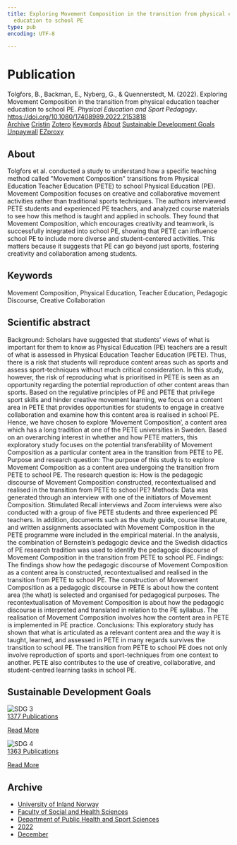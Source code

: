 ```yaml
---
title: Exploring Movement Composition in the transition from physical education teacher
  education to school PE
type: pub
encoding: UTF-8

---
```

<h1>Publication</h1>
<article id="csl-bib-container-LKSCVUCV" class="csl-bib-container">
  <div class="csl-bib-body"> <div class="csl-entry">Tolgfors, B., Backman, E., Nyberg, G., &#38; Quennerstedt, M. (2022). Exploring Movement Composition in the transition from physical education teacher education to school PE. <i>Physical Education and Sport Pedagogy</i>. <a href="https://doi.org/10.1080/17408989.2022.2153818">https://doi.org/10.1080/17408989.2022.2153818</a></div> </div>
  <div class="csl-bib-buttons">
    <a href="#taxonomy-article-LKSCVUCV" alt="archive" class="csl-bib-button">Archive</a>
    <a href="https://app.cristin.no/results/show.jsf?id=2094122" alt="Cristin" class="csl-bib-button">Cristin</a>
    <a href="http://zotero.org/groups/5881554/items/LKSCVUCV" alt="Zotero" class="csl-bib-button">Zotero</a>
    <a href="#keywords-article-LKSCVUCV" alt="keywords" class="csl-bib-button">Keywords</a>
    <a href="#about-article-LKSCVUCV" alt="about_pub" class="csl-bib-button">About</a>
    <a href="#sdg-article-LKSCVUCV" alt="sdg" class="csl-bib-button">Sustainable Development Goals</a>
    <a href="https://doi.org/10.1080/17408989.2022.2153818" alt="Unpaywall" class="csl-bib-button">Unpaywall</a>
    <a href="https://doi.org/10.1080/17408989.2022.2153818" alt="EZproxy" class="csl-bib-button">EZproxy</a>
  </div>
  <div id="csl-bib-meta-container-LKSCVUCV"></div>
</article>
<div id="csl-bib-meta-LKSCVUCV" class="csl-bib-meta">
  <article id="about-article-LKSCVUCV" class="about_pub-article">
    <h1>About</h1>
    Tolgfors et al. conducted a study to understand how a specific teaching method called "Movement Composition" transitions from Physical Education Teacher Education (PETE) to school Physical Education (PE). Movement Composition focuses on creative and collaborative movement activities rather than traditional sports techniques. The authors interviewed PETE students and experienced PE teachers, and analyzed course materials to see how this method is taught and applied in schools. They found that Movement Composition, which encourages creativity and teamwork, is successfully integrated into school PE, showing that PETE can influence school PE to include more diverse and student-centered activities. This matters because it suggests that PE can go beyond just sports, fostering creativity and collaboration among students.
  </article>
  <article id="keywords-article-LKSCVUCV" class="keywords-article">
    <h1>Keywords</h1>
    Movement Composition, Physical Education, Teacher Education, Pedagogic Discourse, Creative Collaboration
  </article>
  <article id="abstract-article-LKSCVUCV" class="abstract-article">
    <h1>Scientific abstract</h1>
    Background: Scholars have suggested that students’ views of what is 
important for them to know as Physical Education (PE) teachers are a 
result of what is assessed in Physical Education Teacher Education 
(PETE). Thus, there is a risk that students will reproduce content areas 
such as sports and assess sport-techniques without much critical 
consideration. In this study, however, the risk of reproducing what is 
prioritised in PETE is seen as an opportunity regarding the potential 
reproduction of other content areas than sports. Based on the 
regulative principles of PE and PETE that privilege sport skills and 
hinder creative movement learning, we focus on a content area in PETE 
that provides opportunities for students to engage in creative 
collaboration and examine how this content area is realised in school 
PE. Hence, we have chosen to explore ‘Movement Composition’, a 
content area which has a long tradition at one of the PETE universities 
in Sweden. Based on an overarching interest in whether and how PETE 
matters, this exploratory study focuses on the potential transferability of 
Movement Composition as a particular content area in the transition 
from PETE to PE. 
Purpose and research question: The purpose of this study is to explore 
Movement Composition as a content area undergoing the transition from 
PETE to school PE. The research question is: How is the pedagogic 
discourse of Movement Composition constructed, recontextualised and 
realised in the transition from PETE to school PE? 
Methods: Data was generated through an interview with one of the 
initiators of Movement Composition. Stimulated Recall interviews and 
Zoom interviews were also conducted with a group of five PETE 
students and three experienced PE teachers. In addition, documents 
such as the study guide, course literature, and written assignments 
associated with Movement Composition in the PETE programme were 
included in the empirical material. In the analysis, the combination of 
Bernstein’s pedagogic device and the Swedish didactics of PE research 
tradition was used to identify the pedagogic discourse of Movement 
Composition in the transition from PETE to school PE. 
Findings: The findings show how the pedagogic discourse of Movement 
Composition as a content area is constructed, recontextualised and realised 
in the transition from PETE to school PE. The construction of Movement 
Composition as a pedagogic discourse in PETE is about how the content area (the what) is selected and organised for pedagogical 
purposes. The recontextualisation of Movement Composition is about 
how the pedagogic discourse is interpreted and translated in relation to 
the PE syllabus. The realisation of Movement Composition involves how 
the content area in PETE is implemented in PE practice. 
Conclusions: This exploratory study has shown that what is articulated as 
a relevant content area and the way it is taught, learned, and assessed in 
PETE in many regards survives the transition to school PE. The transition 
from PETE to school PE does not only involve reproduction of sports 
and sport-techniques from one context to another. PETE also 
contributes to the use of creative, collaborative, and student-centred 
learning tasks in school PE.
  </article>
  <article id="sdg-article-LKSCVUCV" class="sdg-article">
    <h1>Sustainable Development Goals</h1>
    <div class="sdg-container"><div id="sdg3" class="sdg">
        <img src="{{< params subfolder >}}images/sdg/sdg03_en.png" class="image" alt="SDG 3">
        <div class="sdg-overlay">
          <a href="{{< params subfolder >}}en/archive/?sdg=3#archive" class="sdg-publication-count"><span>1377</span> Publications</a>
          <p><a href="https://sdgs.un.org/goals/goal3" class="sdg-read-more">Read More</a></p>
        </div>
      </div> <div id="sdg4" class="sdg">
        <img src="{{< params subfolder >}}images/sdg/sdg04_en.png" class="image" alt="SDG 4">
        <div class="sdg-overlay">
          <a href="{{< params subfolder >}}en/archive/?sdg=4#archive" class="sdg-publication-count"><span>1363</span> Publications</a>
          <p><a href="https://sdgs.un.org/goals/goal4" class="sdg-read-more">Read More</a></p>
        </div>
      </div></div>
  </article>
  <article id="taxonomy-article-LKSCVUCV" class="taxonomy-article">
    <h1>Archive</h1>
    <ul>
      <li><a href="{{< params subfolder >}}en/archive/?key=3DCRN523">University of Inland Norway</a></li>
      <li><a href="{{< params subfolder >}}en/archive/?key=IDKFS3MX">Faculty of Social and Health Sciences</a></li>
      <li><a href="{{< params subfolder >}}en/archive/?key=FJXE3Z8X">Department of Public Health and Sport Sciences</a></li>
      <li><a href="{{< params subfolder >}}en/archive/?key=P2L6JC54">2022</a></li>
      <li><a href="{{< params subfolder >}}en/archive/?key=69IRFVP5">December</a></li>
    </ul>
  </article>
</div>
